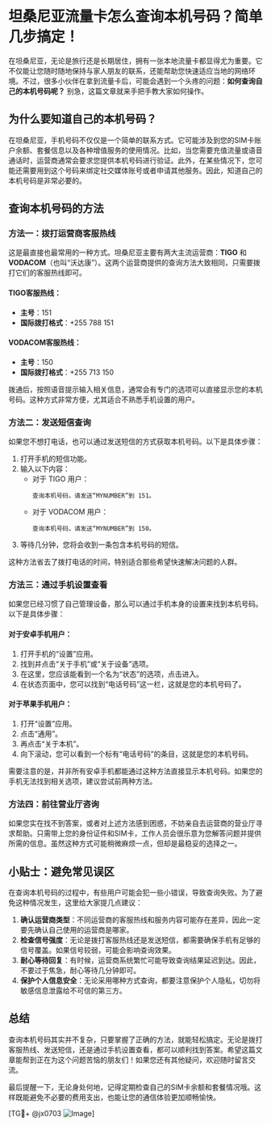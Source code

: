 # 坦桑尼亚流量卡怎么查询本机号码？简单几步搞定！

在坦桑尼亚，无论是旅行还是长期居住，拥有一张本地流量卡都显得尤为重要。它不仅能让您随时随地保持与家人朋友的联系，还能帮助您快速适应当地的网络环境。不过，很多小伙伴在拿到流量卡后，可能会遇到一个头疼的问题：**如何查询自己的本机号码呢？** 别急，这篇文章就来手把手教大家如何操作。

## 为什么要知道自己的本机号码？

在坦桑尼亚，手机号码不仅仅是一个简单的联系方式。它可能涉及到您的SIM卡账户余额、套餐信息以及各种增值服务的使用情况。比如，当您需要充值流量或语音通话时，运营商通常会要求您提供本机号码进行验证。此外，在某些情况下，您可能还需要用到这个号码来绑定社交媒体账号或者申请其他服务。因此，知道自己的本机号码是非常必要的。

## 查询本机号码的方法

### 方法一：拨打运营商客服热线

这是最直接也最常用的一种方式。坦桑尼亚主要有两大主流运营商：**TIGO** 和 **VODACOM**（也叫“沃达康”）。这两个运营商提供的查询方法大致相同，只需要拨打它们的客服热线即可。

#### TIGO客服热线：
- **主号**：151
- **国际拨打格式**：+255 788 151

#### VODACOM客服热线：
- **主号**：150
- **国际拨打格式**：+255 713 150

拨通后，按照语音提示输入相关信息，通常会有专门的选项可以直接显示您的本机号码。这种方式非常方便，尤其适合不熟悉手机设置的用户。

### 方法二：发送短信查询

如果您不想打电话，也可以通过发送短信的方式获取本机号码。以下是具体步骤：

1. 打开手机的短信功能。
2. 输入以下内容：
   - 对于 TIGO 用户：
     ```
     查询本机号码，请发送“MYNUMBER”到 151。
     ```
   - 对于 VODACOM 用户：
     ```
     查询本机号码，请发送“MYNUMBER”到 150。
     ```
3. 等待几分钟，您将会收到一条包含本机号码的短信。

这种方法省去了拨打电话的时间，特别适合那些希望快速解决问题的人群。

### 方法三：通过手机设置查看

如果您已经习惯了自己管理设备，那么可以通过手机本身的设置来找到本机号码。以下是具体步骤：

#### 对于安卓手机用户：
1. 打开手机的“设置”应用。
2. 找到并点击“关于手机”或“关于设备”选项。
3. 在这里，您应该能看到一个名为“状态”的选项，点击进入。
4. 在状态页面中，您可以找到“电话号码”这一栏，这就是您的本机号码了。

#### 对于苹果手机用户：
1. 打开“设置”应用。
2. 点击“通用”。
3. 再点击“关于本机”。
4. 向下滚动，您可以看到一个标有“电话号码”的条目，这就是您的本机号码。

需要注意的是，并非所有安卓手机都能通过这种方法直接显示本机号码。如果您的手机无法找到相关选项，建议尝试前两种方法。

### 方法四：前往营业厅咨询

如果您实在找不到答案，或者对上述方法感到困惑，不妨亲自去运营商的营业厅寻求帮助。只需带上您的身份证件和SIM卡，工作人员会很乐意为您解答问题并提供所需的信息。虽然这种方式可能稍微麻烦一点，但却是最稳妥的选择之一。

## 小贴士：避免常见误区

在查询本机号码的过程中，有些用户可能会犯一些小错误，导致查询失败。为了避免这种情况发生，这里给大家提几点建议：

1. **确认运营商类型**：不同运营商的客服热线和服务内容可能存在差异，因此一定要先确认自己使用的运营商是哪家。
2. **检查信号强度**：无论是拨打客服热线还是发送短信，都需要确保手机有足够的信号覆盖。如果信号较弱，可能会影响查询效果。
3. **耐心等待回复**：有时候，运营商系统繁忙可能导致查询结果延迟到达。因此，不要过于焦急，耐心等待几分钟即可。
4. **保护个人信息安全**：无论采用哪种方式查询，都要注意保护个人隐私，切勿将敏感信息泄露给不可信的第三方。

## 总结

查询本机号码其实并不复杂，只要掌握了正确的方法，就能轻松搞定。无论是拨打客服热线、发送短信，还是通过手机设置查看，都可以顺利找到答案。希望这篇文章能帮到正在为这个问题苦恼的朋友们！如果您还有其他疑问，欢迎随时留言交流。

最后提醒一下，无论身处何地，记得定期检查自己的SIM卡余额和套餐情况哦。这样既能避免不必要的费用支出，也能让您的通信体验更加顺畅愉快。

[TG💪+ @jx0703 ![Image](https://github.com/user-attachments/assets/dbca1d08-cadb-493c-b0ec-ad6f7a83f270)]